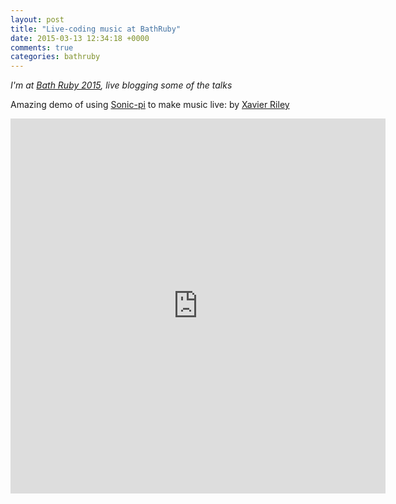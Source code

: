 ```yaml
---
layout: post
title: "Live-coding music at BathRuby"
date: 2015-03-13 12:34:18 +0000
comments: true
categories: bathruby
---
```


_I'm at [Bath Ruby 2015](http://2015.bathruby.org/), live blogging some of the
talks_

Amazing demo of using [Sonic-pi](http://sonic-pi.net/) to make music live:
by [Xavier Riley](https://twitter.com/xavriley)

<iframe src="https://vine.co/v/O9jBg0wY3Ti/embed/simple" width="600"
height="600" frameborder="0"></iframe><script
src="https://platform.vine.co/static/scripts/embed.js"></script>
